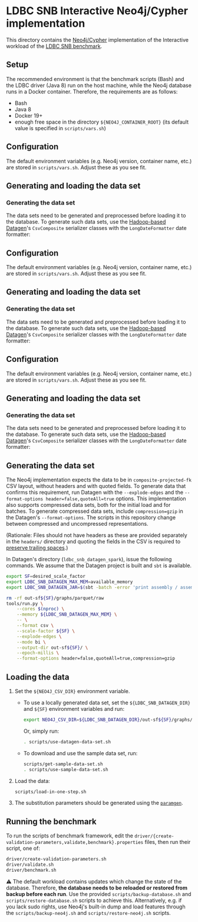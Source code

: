 # LDBC SNB Interactive Neo4j/Cypher implementation

This directory contains the [Neo4j/Cypher](http://www.opencypher.org/) implementation of the Interactive workload of the [LDBC SNB benchmark](https://github.com/ldbc/ldbc_snb_docs).

## Setup

The recommended environment is that the benchmark scripts (Bash) and the LDBC driver (Java 8) run on the host machine, while the Neo4j database runs in a Docker container. Therefore, the requirements are as follows:

* Bash
* Java 8
* Docker 19+
* enough free space in the directory `${NEO4J_CONTAINER_ROOT}` (its default value is specified in `scripts/vars.sh`)

## Configuration

The default environment variables (e.g. Neo4j version, container name, etc.) are stored in `scripts/vars.sh`. Adjust these as you see fit.

## Generating and loading the data set

### Generating the data set

The data sets need to be generated and preprocessed before loading it to the database. To generate such data sets, use the [Hadoop-based Datagen](https://github.com/ldbc/ldbc_snb_datagen_hadoop)'s `CsvComposite` serializer classes with the `LongDateFormatter` date formatter:
## Configuration

The default environment variables (e.g. Neo4j version, container name, etc.) are stored in `scripts/vars.sh`. Adjust these as you see fit.

## Generating and loading the data set

### Generating the data set

The data sets need to be generated and preprocessed before loading it to the database. To generate such data sets, use the [Hadoop-based Datagen](https://github.com/ldbc/ldbc_snb_datagen_hadoop)'s `CsvComposite` serializer classes with the `LongDateFormatter` date formatter:
## Configuration

The default environment variables (e.g. Neo4j version, container name, etc.) are stored in `scripts/vars.sh`. Adjust these as you see fit.

## Generating and loading the data set

### Generating the data set

The data sets need to be generated and preprocessed before loading it to the database. To generate such data sets, use the [Hadoop-based Datagen](https://github.com/ldbc/ldbc_snb_datagen_hadoop)'s `CsvComposite` serializer classes with the `LongDateFormatter` date formatter:
## Generating the data set

The Neo4j implementation expects the data to be in `composite-projected-fk` CSV layout, without headers and with quoted fields.
To generate data that confirms this requirement, run Datagen with the `--explode-edges` and the `--format-options header=false,quoteAll=true` options.
This implementation also supports compressed data sets, both for the initial load and for batches. To generate compressed data sets, include `compression=gzip` in the Datagen's `--format-options`. The scripts in this repository change between compressed and uncompressed representations.

(Rationale: Files should not have headers as these are provided separately in the `headers/` directory and quoting the fields in the CSV is required to [preserve trailing spaces](https://neo4j.com/docs/operations-manual/4.3/tools/neo4j-admin-import/#import-tool-header-format).)

In Datagen's directory (`ldbc_snb_datagen_spark`), issue the following commands. We assume that the Datagen project is built and `sbt` is available.

```bash
export SF=desired_scale_factor
export LDBC_SNB_DATAGEN_MAX_MEM=available_memory
export LDBC_SNB_DATAGEN_JAR=$(sbt -batch -error 'print assembly / assemblyOutputPath')
```

```bash
rm -rf out-sf${SF}/graphs/parquet/raw
tools/run.py \
    --cores $(nproc) \
    --memory ${LDBC_SNB_DATAGEN_MAX_MEM} \
    -- \
    --format csv \
    --scale-factor ${SF} \
    --explode-edges \
    --mode bi \
    --output-dir out-sf${SF}/ \
    --epoch-millis \
    --format-options header=false,quoteAll=true,compression=gzip
```

## Loading the data

1. Set the `${NEO4J_CSV_DIR}` environment variable.

    * To use a locally generated data set, set the `${LDBC_SNB_DATAGEN_DIR}` and `${SF}` environment variables and run:

        ```bash
        export NEO4J_CSV_DIR=${LDBC_SNB_DATAGEN_DIR}/out-sf${SF}/graphs/csv/bi/composite-projected-fk/
        ```

        Or, simply run:

        ```bash
        . scripts/use-datagen-data-set.sh
        ```

    * To download and use the sample data set, run:

        ```bash
        scripts/get-sample-data-set.sh
        . scripts/use-sample-data-set.sh
        ```

1. Load the data:

    ```bash
    scripts/load-in-one-step.sh
    ```

1. The substitution parameters should be generated using the [`paramgen`](../paramgen).

## Running the benchmark

To run the scripts of benchmark framework, edit the `driver/{create-validation-parameters,validate,benchmark}.properties` files, then run their script, one of:

```bash
driver/create-validation-parameters.sh
driver/validate.sh
driver/benchmark.sh
```

:warning: The default workload contains updates which change the state of the database. Therefore, **the database needs to be reloaded or restored from backup before each run**. Use the provided `scripts/backup-database.sh` and `scripts/restore-database.sh` scripts to achieve this. Alternatively, e.g. if you lack sudo rights, use Neo4j's built-in dump and load features through the `scripts/backup-neo4j.sh` and `scripts/restore-neo4j.sh` scripts.
